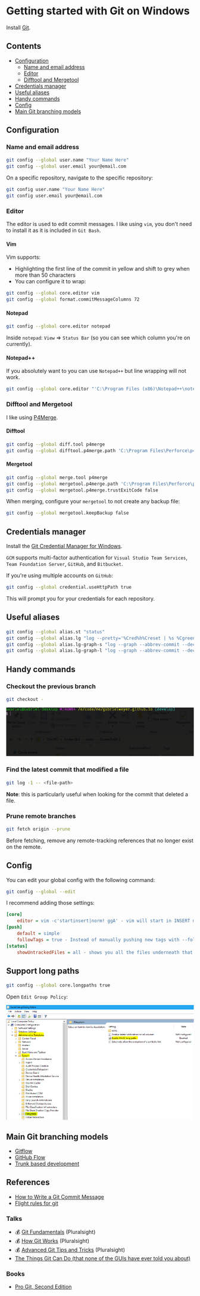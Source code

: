 # Getting started with Git on Windows

Install [Git][git].

## Contents

- [Configuration](#configuration)
  - [Name and email address](#name-and-email-address)
  - [Editor](#editor)
  - [Difftool and Mergetool](#difftool-and-mergetool)
- [Credentials manager](#credentials-manager)
- [Useful aliases](#useful-aliases)
- [Handy commands](#handy-commands)
- [Config](#config)
- [Main Git branching models](#main-git-branching-models)

## Configuration

### Name and email address

```bash
git config --global user.name "Your Name Here"
git config --global user.email your@email.com
```

On a specific repository, navigate to the specific repository:

```bash
git config user.name "Your Name Here"
git config user.email your@email.com
```

### Editor

The editor is used to edit commit messages. I like using `vim`, you don't need to install it as it is included in `Git Bash`.

#### Vim

Vim supports:

- Highlighting the first line of the commit in yellow and shift to grey when more than 50 characters
- You can configure it to wrap:

```bash
git config --global core.editor vim
git config --global format.commitMessageColumns 72
```

#### Notepad

```bash
git config --global core.editor notepad
```

Inside `notepad`: `View` => `Status Bar` (so you can see which column you're on currently).

#### Notepad++

If you absolutely want to you can use `Notepad++` but line wrapping will not work.

```bash
git config --global core.editor "'C:\Program Files (x86)\Notepad++\notepad++.exe' -multiInst -notabbar -nosession -noPlugin"
```

### Difftool and Mergetool

I like using [P4Merge][p4-merge].

#### Difftool

```bash
git config --global diff.tool p4merge
git config --global difftool.p4merge.path 'C:\Program Files\Perforce\p4merge.exe'
```

#### Mergetool

```bash
git config --global merge.tool p4merge
git config --global mergetool.p4merge.path 'C:\Program Files\Perforce\p4merge.exe'
git config --global mergetool.p4merge.trustExitCode false
```

When merging, configure your `mergetool` to not create any backup file:

```bash
git config --global mergetool.keepBackup false
```

## Credentials manager

Install the [Git Credential Manager for Windows][git-credential-manager].

`GCM` supports multi-factor authentication for `Visual Studio Team Services`, `Team Foundation Server`, `GitHub`, and `Bitbucket`.

If you're using multiple accounts on `GitHub`:

```bash
git config --global credential.useHttpPath true
```

This will prompt you for your credentials for each repository.

## Useful aliases

```bash
git config --global alias.st "status"
git config --global alias.lg "log --pretty='%Cred%h%Creset | %s %Cgreen(%cr)%Creset %C(cyan)[%an]%Creset'"
git config --global alias.lg-graph-s "log --graph --abbrev-commit --decorate --format=format:'%C(bold blue)%h%C(reset) - %C(bold green)(%ar)%C(reset) %C(white)%s%C(reset) %C(dim white)- %an%C(reset)%C(auto)%d%C(reset)' --all"
git config --global alias.lg-graph-l "log --graph --abbrev-commit --decorate --format=format:'%C(bold blue)%h%C(reset) - %C(bold cyan)%aD%C(reset) %C(bold green)(%ar)%C(reset)%C(auto)%d%C(reset)%n''          %C(white)%s%C(reset) %C(dim white)- %an%C(reset)' --all"
```

## Handy commands

### Checkout the previous branch

```bash
git checkout -
```

![Previous branch](assets/previous-branch.gif)

### Find the latest commit that modified a file

```bash
git log -1 -- <file-path>
```

**Note**: this is particularly useful when looking for the commit that deleted a file.

### Prune remote branches

```bash
git fetch origin --prune
```

Before fetching, remove any remote-tracking references that no longer exist on the remote.

## Config

You can edit your global config with the following command:

```bash
git config --global --edit
```

I recommend adding those settings:

```ini
[core]
    editor = vim -c'startinsert|norm! ggA' - vim will start in INSERT mode
[push]
    default = simple
    followTags = true - Instead of manually pushing new tags with --follow-tags, you always send your annotated tags up along with a git push.
[status]
    showUntrackedFiles = all - shows you all the files underneath that new directory during a git status
```

## Support long paths

```bash
git config --global core.longpaths true
```

Open `Edit Group Policy`:

![Enable long paths](assets/enable-long-paths.png)

## Main Git branching models

- [Gitflow][gitflow]
- [GitHub Flow][github-flow]
- [Trunk based development][trunk-based-development]

## References

- [How to Write a Git Commit Message][commit-message]
- [Flight rules for git][flight-rules]

### Talks

- :moneybag: [Git Fundamentals][git-fundamentals] (Pluralsight)
- :moneybag: [How Git Works][how-git-works] (Pluralsight)
- :moneybag: [Advanced Git Tips and Tricks][advanced-git-tips-and-tricks] (Pluralsight)
- [The Things Git Can Do (that none of the GUIs have ever told you about)][the-things-git-can-do]

### Books

- [Pro Git, Second Edition][pro-git]

[git]: https://git-scm.com/downloads
[git-credential-manager]: https://github.com/Microsoft/Git-Credential-Manager-for-Windows
[p4-merge]: https://www.perforce.com/products/helix-core-apps/merge-diff-tool-p4merge
[gitflow]: http://nvie.com/posts/a-successful-git-branching-model/
[trunk-based-development]: https://trunkbaseddevelopment.com/
[github-flow]: https://guides.github.com/introduction/flow/
[flight-rules]: https://github.com/k88hudson/git-flight-rules
[commit-message]: https://chris.beams.io/posts/git-commit/
[git-fundamentals]: https://www.pluralsight.com/courses/git-fundamentals
[how-git-works]: https://www.pluralsight.com/courses/how-git-works
[advanced-git-tips-and-tricks]: https://www.pluralsight.com/courses/git-advanced-tips-tricks
[the-things-git-can-do]: https://vimeo.com/171317261
[pro-git]: https://git-scm.com/book/en/v2
